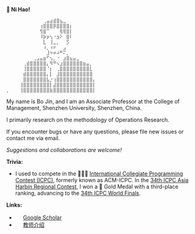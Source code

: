**👋 Ni Hao!**
```
           ⠀⠀⢀⣤⣴⣾⣿⣦⣀
⠀⠀⠀⠀⠀⠀⠀⠀⠀⠀⢰⣿⣿⣿⡿⣿⣿⣿⣿⡆
⠀⠀⠀⠀⠀⠀⠀⠀⠀⠀⢻⣿⠉⠀⠀⠀⢿⢿⣿⡇
⠀⠀⠀⠀⠀⠀⠀⠀⠀⠀⠸⡷⡶⢢⠐⣲⠕⠀⣿⠇
⠀⠀⠀⠀⠀⠀⠀⠀⠀⠀⠀⣇⠀⢸⣀⡀⠀⠀⡫
⠀⠀⠀⠀⠀⠀⠀⠀⠀⠀⠀⠰⡀⠰⠖⠀⠀⣠
⠀⠀⠀⠀⠀⠀⠀⠀⠀⠀⠀⠀⣸⠲⠶⠴⠛⠍⡀
⠀⠀⠀⠀⠀⠀⠀⠀⢀⣠⣤⣶⠋⢢⡀⠐⠀⣰⣿⣦⣤⣀
⠀⠀⠀⠀⠀⢀⣾⣿⣿⣿⣿⣿⡄⠻⠛⠢⣰⣿⣿⣿⣿⣿⣿⣶⣤⡀
⠀⠀⠀⠀⠀⢸⣿⣿⣿⣿⣿⣿⠈⡆⠀⢀⣿⣿⣿⣿⣿⣿⣿⣿⣿⣇
⠀⠀⠀⠀⠀⣾⣿⣿⣿⣿⣿⣿⡄⡇⠀⣸⣿⣿⣿⣿⣿⣿⣿⣿⣿⣿
⠀⠀⠀⠀⠀⣿⣿⣿⣿⣿⣿⣿⣧⡐⢰⣿⣿⣿⣿⣿⣿⣿⣿⣿⣿⣿⡄
⠀⠀⠀⠀⢸⣿⣿⣿⣿⣿⣿⣿⣿⡇⣼⣿⣿⣿⣿⣿⣿⣿⣿⣿⣿⣿⡇
⡀⠀⠀⠀⢸⣿⣿⣿⣿⣿⣿⣿⣿⣷⣿⣿⣿⣿⣿⣿⣿⣿⣿⣿⣿⣿⡇
```

My name is Bo Jin, and I am an Associate Professor at the College of Management, Shenzhen University, Shenzhen, China.

I primarily research on the methodology of Operations Research.

If you encounter bugs or have any questions, please file new issues or contact me via email.

*Suggestions and collaborations are welcome!*

**Trivia:**

- I used to compete in the 💭💡🎈 [International Collegiate Programming Contest (ICPC)](https://icpc.global/), formerly known as ACM-ICPC. In the [34th ICPC Asia Harbin Regional Contest](https://icpc.global/regionals/finder/Harbin-2010/standings), I won a 🏅 Gold Medal with a third-place ranking, advancing to the [34th ICPC World Finals](https://icpc.global/community/results-2010).

**Links:**

- <img src="https://scholar.google.com/favicon.ico" width="16px"> [Google Scholar](https://scholar.google.com/citations?user=JF2RAwMAAAAJ)
- <img src="https://ma.szu.edu.cn/favicon.ico" width="16px"> [教师介绍](https://ma.szu.edu.cn/jsfc/jinbo.htm)
